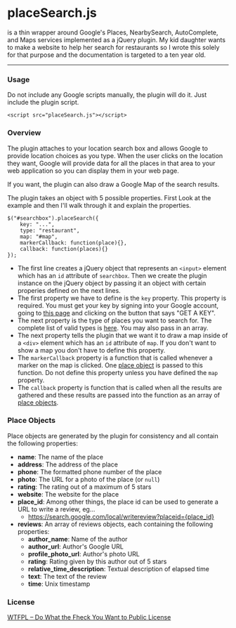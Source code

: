
# placeSearch.js
is a thin wrapper around Google's Places, NearbySearch, AutoComplete, and Maps services implemented as a jQuery plugin. My kid daughter wants to make a website to help her search for restaurants so I wrote this solely for that purpose and the documentation is targeted to a ten year old. 

<hr>

### Usage

Do not include any Google scripts manually, the plugin will do it. Just include the plugin script.

    <script src="placeSearch.js"></script>

### Overview

The plugin attaches to your location search box and allows Google to provide location choices as you type. When the user clicks on the location they want, Google will provide data for all the places in that area to your web application so you can display them in your web page. 

If you want, the plugin can also draw a Google Map of the search results.

The plugin takes an object with 5 possible properties. First Look at the example and then I'll walk through it and explain the properties.

	$("#searchbox").placeSearch({
		key: "...",
		type: "restaurant",
		map: "#map",
		markerCallback: function(place){},
		callback: function(places){}
	});
  
 - The first line creates a jQuery object that represents an `<input>` element which has an `id` attribute of `searchbox`. Then we create the plugin instance on the jQuery object by passing it an object with certain properies defined on the next lines.
 - The first property we have to define is the `key` property. This property is required. You must get your key by signing into your Google account, going to [this page](https://developers.google.com/maps/documentation/javascript/) and clicking on the button that says "GET A KEY". 
 - The next property is the type of places you want to search for. The complete list of valid types is [here](https://developers.google.com/places/supported_types). You may also pass in an array.
 - The next property tells the plugin that we want it to draw a map inside of a `<div>` element which has an `id` attribute of `map`.  If you don't want to show a map you don't have to define this property.
 - The `markerCallback` property is a function that is called whenever a marker on the map is clicked. One [place object](#PlaceObjects) is passed to this function. Do not define this property unless you have defined the `map` property.
 - The `callback` property is function that is called when all the results are gathered and these results are passed into the function as an array of [place objects](#PlaceObjects).

### Place Objects

Place objects are generated by the plugin for consistency and all contain the following properties:

 - **name**: The name of the place
 - **address**: The address of the place 
 - **phone**: The formatted phone number of the place
 - **photo**: The URL for a photo of the place (or `null`)
 - **rating**: The rating out of a maximum of 5 stars
 - **website**: The website for the place
 - **place_id**: Among other things, the place id can be used to generate a URL to write a review, eg...
	 - https://search.google.com/local/writereview?placeid={place_id} 
 - **reviews**: An array of reviews objects, each containing the following properties:
	 - **author_name**: Name of the author
	 - **author_url**: Author's Google URL
	 - **profile_photo_url**: Author's photo URL
	 - **rating**: Rating given  by this author out of 5 stars
	 - **relative_time_description**: Textual description of elapsed time
	 - **text**: The text of the review
	 - **time**: Unix timestamp 
 
### License

[WTFPL – Do What the Fheck You Want to Public License](http://www.wtfpl.net/txt/copying/)